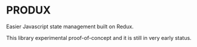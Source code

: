 PRODUX
======

Easier Javascript state management built on Redux.

This library experimental proof-of-concept and it is still in very early status.
